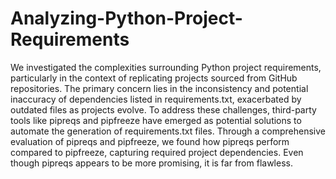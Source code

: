 # Analyzing-Python-Project-Requirements
We investigated the complexities surrounding Python project requirements, particularly in the context of replicating projects sourced from GitHub repositories.
The primary concern lies in the inconsistency and potential inaccuracy of dependencies listed in requirements.txt, exacerbated by outdated files as projects evolve. To address these challenges, third-party tools
like pipreqs and pipfreeze have emerged as potential solutions to automate the generation of requirements.txt files. 
Through a comprehensive evaluation of pipreqs and pipfreeze, we found how pipreqs perform compared to pipfreeze, capturing required project dependencies. 
Even though pipreqs appears to be more promising, it is far from flawless.
